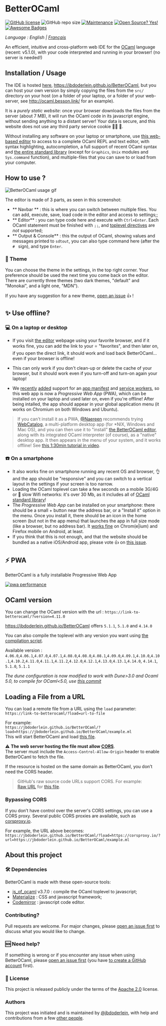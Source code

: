 # BetterOCaml
[![GitHub license](https://img.shields.io/github/license/jbdoderlein/betterocaml?style=flat-square)](https://github.com/jbdoderlein/betterocaml/blob/master/LICENSE)
![GitHub repo size](https://img.shields.io/github/repo-size/jbdoderlein/BetterOCaml?style=flat-square)
[![Maintenance](https://img.shields.io/badge/Maintained%3F-yes-green.svg?style=flat-square)](https://GitHub.com/jbdoderlein/BetterOCaml/graphs/commit-activity)
[![Open Source? Yes!](https://badgen.net/badge/Open%20Source%20%3F/Yes%21/blue?icon=github)](https://github.com/Naereen/badges/)
[![Awesome Badges](https://img.shields.io/badge/badges-awesome-green.svg?style=flat-square)](https://github.com/Naereen/badges)
<p style="font-style: italic"> Language : 
  <span>English</span> |
  <a href="https://github.com/jbdoderlein/BetterOCaml/tree/master/lang/french#betterocaml">Français</a>
  </p>

An efficient, intuitive and cross-platform web IDE for the [OCaml](https://www.ocaml.org/) language (recent: v5.1.0), with your code interpreted and running in your browser! (no server is needed!)

## Installation / Usage

The IDE is hosted [here](https://jbdoderlein.github.io/BetterOCaml), <https://jbdoderlein.github.io/BetterOCaml>, but you can host your own version by simply copying the files from the `src/` directory on your host (on a folder of your laptop, or a folder of your web-server, see <http://ocaml.besson.link/> for an example).

It is a *purely static website*: once your browser downloads the files from the server (about 7 MB), it will run the OCaml code in its javascript engine, without sending anything to a distant server!
Your data is secure, and this website does not use any third party service cookie :no_good_man: :cookie:.

Without installing any software on your laptop or smartphone, use [this web-based editor](https://jbdoderlein.github.io/BetterOCaml) to access to a complete OCaml REPL and text editor, with syntax highlighting, autocompletion, a full support of recent OCaml syntax and [the entire standard library](https://caml.inria.fr/pub/docs/manual-ocaml/libref/) (except for `Graphics`, `Unix` modules and `Sys.command` function), and multiple-files that you can save to or load from your computer.

## How to use ?

![BetterOCaml usage gif](https://user-images.githubusercontent.com/10222041/117338097-75d6a880-ae9e-11eb-9a69-63c39bd8fd4a.gif)

The editor is made of 3 parts, as seen in this screenshot:
- ** Navbar ** : this is where you can switch between multiple files. You can add, execute, save, load code in the editor and access to settings;;
- ** Editor** : you can type code here and execute with `Ctrl+Enter`. Each OCaml statement must be finished with `;;`, and [toplevel directives](https://caml.inria.fr/pub/docs/manual-ocaml/toplevel.html#s%3Atoplevel-directives) are *not* supported;
- ** Output & Console** : this the output of OCaml, showing values and messages printed to `sdtout`, you can also type command here (after the `# ` sign), and type `Enter`.

### :art: Theme

You can choose the theme in the settings, in the top right corner. Your preference should be used the next time you come back on the editor.
There are currently three themes (two dark themes, "default" and "Monokai", and a light one, "MDN").

If you have any suggestion for a new theme, [open an issue](https://github.com/jbdoderlein/BetterOCaml/issues/new) :+1: !

## :sparkles: Use offline?
### :computer: On a laptop or desktop
- If you visit [the editor](https://jbdoderlein.github.io/BetterOCaml) webpage using your favorite browser, and if it works fine, you can add the link to your :star: "favorites", and then later on, if you open the direct link, it should work and load back BetterOCaml... even if your browser is offline!
- This can only work if you don't clean-up or delete the cache of your browser, but it should work even if you turn-off and turn-on again your laptop!

- We [recently](https://github.com/jbdoderlein/BetterOCaml/issues/12) [added](https://github.com/jbdoderlein/BetterOCaml/issues/13) support for an [app manifest](https://github.com/jbdoderlein/BetterOCaml/blob/master/src/manifest.json) and [service workers](https://github.com/jbdoderlein/BetterOCaml/blob/master/src/serviceWorker.js), so this web app is now a *Progressive Web App* (PWA), which can be installed on your laptop and used later on, even if you're offline! After being intalled, the app should appear in your global application menu (it works on Chromium on both Windows and Ubuntu).

> If you can't install it as a PWA, [@Naereen](https://GitHub.com/Naereen) recommends trying [WebCatalog](https://webcatalog.app/), a multi-platform desktop app (for \*NIX, Windows and Mac OS), and you can then use it to "install" [the BetterOCaml editor](https://jbdoderlein.github.io/BetterOCaml), along with its integrated OCaml interpreter (of course), as a "native" desktop app. It then appears in the menu of your system, and it works offline! See [this 1:30min tutorial in video](https://github.com/jbdoderlein/BetterOCaml/issues/6#issuecomment-780269129).

### :phone: On a smartphone
- It also works fine on smartphone running any recent OS and browser, :ok_hand: and the app should be "responsive" and you can switch to a vertical layout in the settings if your screen is too narrow.
- Loading the OCaml toplevel can take a few seconds on a mobile 3G/4G or :snail: slow Wifi networks: it's over 30 Mb, as it includes all of [OCaml standard library](https://caml.inria.fr/pub/docs/manual-ocaml/libref/)!
- The *Progressive Web App* can be installed on your smartphone: there should be a small + button near the address bar, or a "Install it" option in the menu. Once you install it, there should be an icon in the home screen (but not in the app menu) that launches the app in full size mode (like a browser, but no address bar). It [works fine](https://developer.mozilla.org/en-US/docs/Web/Progressive_web_apps/Developer_guide/Installing#what_browsers_support_installation) on Chrom(e|ium) and Firefox mobile on Android, at least.
- If you think that this is not enough, and that the website should be bundled as a native iOS/Android app, please vote :+1: on [this issue](https://github.com/jbdoderlein/BetterOCaml/issues/14).

## :zap: PWA

BetterOCaml is a fully installable Progressive Web App

[![pwa performance](https://betterocaml.ml/pwa_performance_2503.svg)](https://pagespeed-insights.herokuapp.com/?url=https://betterocaml.ml)

## OCaml version

You can change the OCaml version with the url : `https://link-to-betterocaml/?version=4.11.0`

<https://jbdoderlein.github.io/BetterOCaml> offers `5.1.1`, `5.1.0` and `4.14.0`

You can also compile the toplevel with any version you want using [the compilation script](https://github.com/jbdoderlein/BetterOCaml/blob/master/toplevel_build/BUILD.md#how-to-build-the-betterocaml-toplevel).

Available version : `4.06.0`,`4.06.1`,`4.07.0`,`4.07.1`,`4.08.0`,`4.08.0`,`4.08.1`,`4.09.0`,`4.09.1`,`4.10.0`,`4.10.1`,`4.10.2`,`4.11.0`,`4.11.1`,`4.11.2`,`4.12.0`,`4.12.1`,`4.13.0`,`4.13.1`,`4.14.0`, `4.14.1`, `5.1.0`, `5.1.1`

*The dune configuration is now modified to work with Dune>3.0 and Ocaml 5.0, to compile for OCaml<5.0, use [this commit](https://github.com/jbdoderlein/BetterOCaml/commit/7e3f428305a3410d0212c1dbe15610170d9f76ed)*

## Loading a File from a URL

You can load a remote file from a URL using the `load` parameter:  
`https://link-to-betterocaml/?load=url-to-file`

For example:  
`https://jbdoderlein.github.io/BetterOCaml/?load=https://jbdoderlein.github.io/BetterOCaml/example.ml`  
This will start BetterOCaml and load [this file](https://github.com/jbdoderlein/BetterOCaml/blob/master/src/example.ml).

:warning: **The web server hosting the file must allow [CORS](https://developer.mozilla.org/docs/Glossary/CORS)**.  
The server must include the `Access-Control-Allow-Origin` header to enable BetterOCaml to fetch the file.

If the resource is hosted on the same domain as BetterOCaml, you don’t need the CORS header.

> GitHub's raw source code URLs support CORS. For example:  
> [Raw URL](https://raw.githubusercontent.com/jbdoderlein/BetterOCaml/refs/heads/master/src/example.ml) for [this file](https://github.com/jbdoderlein/BetterOCaml/blob/master/src/example.ml).


### Bypassing CORS

If you don’t have control over the server's CORS settings, you can use a CORS proxy. Several public CORS proxies are available, such as [corsproxy.io](https://corsproxy.io).

For example, the URL above becomes:  
`https://jbdoderlein.github.io/BetterOCaml/?load=https://corsproxy.io/?url=https://jbdoderlein.github.io/BetterOCaml/example.ml`

##  About this project

### :hammer_and_wrench: Dependencies
BetterOCaml is made with these open-source tools:
- [js_of_ocaml](https://ocsigen.org/js_of_ocaml/3.7.0/manual/overview) v3.7.0 : compile the OCaml toplevel to javascript;
- [Materialize](https://materializecss.com/) : CSS and javascript framework;
- [Codemirror](https://codemirror.net/) : javascript code editor.

### Contributing?
Pull requests are welcome. For major changes, please [open an issue first](https://github.com/jbdoderlein/BetterOCaml/issues/new) to discuss what you would like to change.

### :sos: Need help?
If something is wrong or if you encounter any issue when using BetterOCaml, please [open an issue first](https://github.com/jbdoderlein/BetterOCaml/issues/new) (you have [to create a GitHub account](https://github.com/join) first).

### :scroll: License
This project is released publicly under the terms of the [Apache 2.0](https://www.apache.org/licenses/LICENSE-2.0) license.

### Authors
This project was initiated and is maintained by [@jbdoderlein](https://github.com/jbdoderlein/), with help and contributions from a few [other people](https://github.com/jbdoderlein/BetterOCaml/graphs/contributors).

